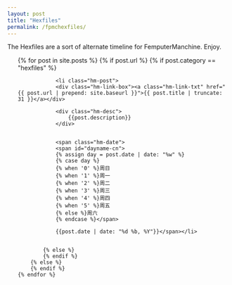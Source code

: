 ```yaml
---
layout: post
title: "Hexfiles"
permalink: /fpmchexfiles/ 
---
```


<html>
<head>
<meta charset="utf-8">

</head>

<body>

<p id="hm-intro">The Hexfiles are a sort of alternate timeline for FemputerManchine. Enjoy.</p>

<ul>
	{% for post in site.posts %}
        {% if post.url %}
			{% if post.category == "hexfiles" %}

		        <li class="hm-post">
				<div class="hm-link-box"><a class="hm-link-txt" href="{{ post.url | prepend: site.baseurl }}">{{ post.title | truncate: 31 }}</a></div>

				<div class="hm-desc">
					{{post.description}}
				</div>

		
				<span class="hm-date">
				<span id="dayname-cn">
				{% assign day = post.date | date: "%w" %}
				{% case day %}
				{% when '0' %}周日
				{% when '1' %}周一
				{% when '2' %}周二
				{% when '3' %}周三
				{% when '4' %}周四
				{% when '5' %}周五
				{% else %}周六
				{% endcase %}</span>

				{{post.date | date: "%d %b, %Y"}}</span></li>


			{% else %}	
			{% endif %}
		{% else %}
        {% endif %}
    {% endfor %}
</ul>






</body>
</html>





